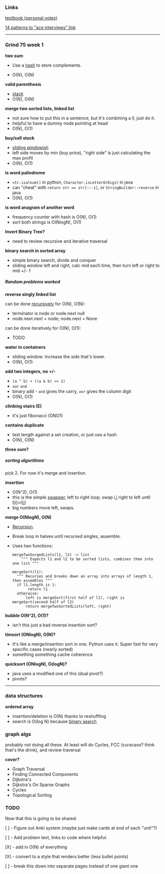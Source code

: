 ### Links

[textbook (personal notes)](dsa_textbook_notes/README.md)

[14 patterns to "ace interviews" link](https://leetcode.com/discuss/study-guide/4039411/14-Patterns-to-Ace-Any-Coding-Interview-Question)

-----
### Grind 75 week 1

**two sum**

- Use a [hash](../src/problems/two_sum.py) to store complements.

- O(N), O(N)

**valid parenthesis**

- [stack](../src/problems/valid_parenthesis.py)
- O(N), O(N)

**merge two sorted lists, linked list**
- not sure how to put this in a sentence, but it's combining a ll, just do it.
- helpful to have a dummy node pointing at head
- O(N), O(1)
    
**buy/sell stock**
- [sliding windowish](../src/problems/buy_sell_stock.py)
- left side moves by min (buy price), "right side" is just calculating the max profit
- O(N), O(1)

**is word palindrome**
- `str.isalnum()` in python, `Character.isLetterOrDigit` in java
- can "cheat" with `return str == str[::-1]`, or `StringBuilder::reverse` in java
- O(N), O(1)

**is word anagram of another word**
- frequency counter with hash is O(N), O(1)
- sort both strings is O(NlogN), O(1)

**Invert Binary Tree?**
- need to review recursive and iterative traversal

**binary search in sorted array**
- simple binary search, divide and conquer 
- sliding window left and right, calc mid each time, then turn left or right to mid +/- 1

##### Random problems worked

**reverse singly linked list**

can be done [recursively](../src/dsa/structures/linked_lists.py#L30) for O(N), O(N):

- terminator is node or node.next null
- node.next.next = node; node.next = None

can be done iteratively for O(N), O(1):

- TODO

**water in containers**
- sliding window. Increase the side that's lower.
- O(N), O(1)

**add two integers, no +/-**
- `(a ^ b) + ((a & b) << 1)`
-   `xor`        `and`
- binary add - `and` gives the carry, `xor` gives the column digit
- O(N), O(1)


**clinbing stairs (E)**
- it's just fibonacci (ONO1)

**contains duplicate**
- test length against a set creation, or just use a hash
- O(N), O(N)

**three sum?**

##### sorting algorithms

pick 2. For now it's merge and insertion. 

**insertion**
- O(N^2), O(1)
- this is the simple [swapper](../src/dsa/sorting_algs/insertion.py), left to right loop; swap i,j right to left until l[i]\>l[j]
- big numbers move left, swaps.
 
**merge O(NlogN), O(N)**
- [Recursion](../src/dsa/sorting_algs/merge.py).
- Break loop in halves until recursed singles, assemble. 
- Uses two functions:
 
    ```
    mergeTwoSorgedLists(l1, l2) -> list
        """ Expects l1 and l2 to be sorted lists, combines them into one list """
  
    mergeSort(l1):
      """ Recurses and breaks down an array into arrays of length 1, then assembles """
      if l1.length is 1:
           return l1
      otherwise:
          left is mergeSort(first half of l1), right is mergeSort(second half of l2)
          return mergeTwoSortedLists(left, right)
    ```
                    
**bubble O(N^2), O(1)?**
- isn't this just a bad reverse insertion sort? 
 
**timsort (ONlogN), O(N)?**
- It's like a merge/insertion sort in one. Python uses it. Super fast for very specific cases (nearly sorted)
- something something cache coherence
  
**quicksort (ONlogN), O(logN)?**
- java uses a modified one of this (dual pivot?)
- pivots? 

----

### data structures

**ordered array**
- insertion/deletion is O(N) thanks to reshuffling
- search is O(log N) because [binary search](../src/textbook_work/Ch1_2_6_ordered_array.py#L22)

### graph algs

probably not doing all these. At least will do Cycles, FCC (curacaos? think that's the drink), and review traversal

**cover?**

- Graph Traversal
- Finding Connected Components
- Dijkstra's
- Dijkstra's On Sparse Graphs
- Cycles
- Topological Sorting

### TODO

Now that this is going to be shared:

[ ] - Figure out Anki system (maybe just make cards at end of each "unit"?)

[ ] - Add problem text, links to code where helpful.

[X] - add in O(N) of everything

[X] - convert to a style that renders better (less bullet points) 

[ ] - break this down into separate pages instead of one giant one
